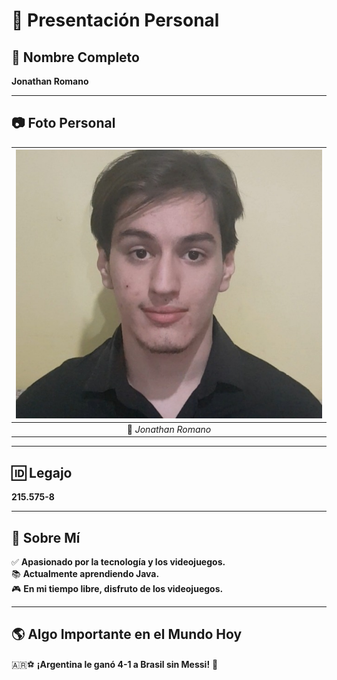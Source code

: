 # 🎯 Presentación Personal  

## 👤 Nombre Completo  
**Jonathan Romano**  

---

## 📷 Foto Personal  

| ![Foto de Jonathan](https://github.com/pdepman/2025-tp0-presentacion-Jonathan-Romano/blob/main/Assets/foto.jpg) |  
|:--:|  
| 📸 *Jonathan Romano* |  

---

## 🆔 Legajo  
**215.575-8**  

---

## 📝 Sobre Mí  
✅ **Apasionado por la tecnología y los videojuegos.**  
📚 **Actualmente aprendiendo Java.**  
🎮 **En mi tiempo libre, disfruto de los videojuegos.**  

---

## 🌎 Algo Importante en el Mundo Hoy  
🇦🇷⚽ **¡Argentina le ganó 4-1 a Brasil sin Messi!** 🎉  
